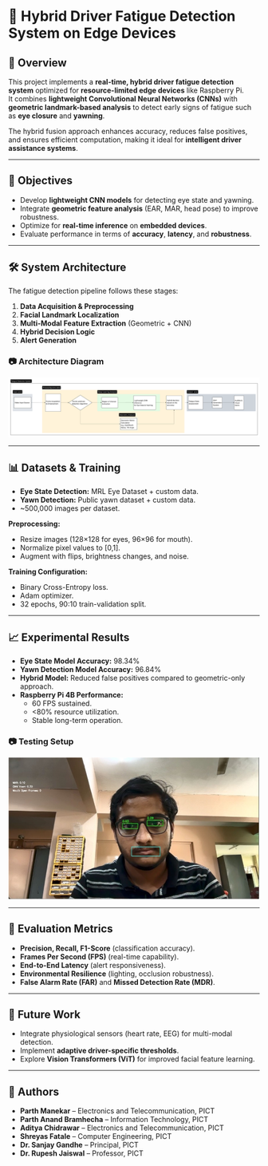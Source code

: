 # 🚗 Hybrid Driver Fatigue Detection System on Edge Devices

## 📌 Overview
This project implements a **real-time, hybrid driver fatigue detection system** optimized for **resource-limited edge devices** like Raspberry Pi.  
It combines **lightweight Convolutional Neural Networks (CNNs)** with **geometric landmark-based analysis** to detect early signs of fatigue such as **eye closure** and **yawning**.

The hybrid fusion approach enhances accuracy, reduces false positives, and ensures efficient computation, making it ideal for **intelligent driver assistance systems**.

---

## 🎯 Objectives
- Develop **lightweight CNN models** for detecting eye state and yawning.
- Integrate **geometric feature analysis** (EAR, MAR, head pose) to improve robustness.
- Optimize for **real-time inference** on **embedded devices**.
- Evaluate performance in terms of **accuracy**, **latency**, and **robustness**.

---

## 🛠 System Architecture
The fatigue detection pipeline follows these stages:

1. **Data Acquisition & Preprocessing**
2. **Facial Landmark Localization**
3. **Multi-Modal Feature Extraction** (Geometric + CNN)
4. **Hybrid Decision Logic**
5. **Alert Generation**

### 📷 Architecture Diagram
![System Architecture](assets/architecture.png)

---

## 📊 Datasets & Training
- **Eye State Detection:** MRL Eye Dataset + custom data.
- **Yawn Detection:** Public yawn dataset + custom data.
- ~500,000 images per dataset.

**Preprocessing:**
- Resize images (128×128 for eyes, 96×96 for mouth).
- Normalize pixel values to [0,1].
- Augment with flips, brightness changes, and noise.

**Training Configuration:**
- Binary Cross-Entropy loss.
- Adam optimizer.
- 32 epochs, 90:10 train-validation split.

---

## 📈 Experimental Results
- **Eye State Model Accuracy:** 98.34%
- **Yawn Detection Model Accuracy:** 96.84%
- **Hybrid Model:** Reduced false positives compared to geometric-only approach.
- **Raspberry Pi 4B Performance:**
  - 60 FPS sustained.
  - <80% resource utilization.
  - Stable long-term operation.

### 📷 Testing Setup
![Testing Setup](assets/real.jpg)

---

## 🧮 Evaluation Metrics
- **Precision, Recall, F1-Score** (classification accuracy).
- **Frames Per Second (FPS)** (real-time capability).
- **End-to-End Latency** (alert responsiveness).
- **Environmental Resilience** (lighting, occlusion robustness).
- **False Alarm Rate (FAR)** and **Missed Detection Rate (MDR)**.

---

## 🔮 Future Work
- Integrate physiological sensors (heart rate, EEG) for multi-modal detection.
- Implement **adaptive driver-specific thresholds**.
- Explore **Vision Transformers (ViT)** for improved facial feature learning.

---

## 👥 Authors
- **Parth Manekar** – Electronics and Telecommunication, PICT
- **Parth Anand Bramhecha** – Information Technology, PICT
- **Aditya Chidrawar** – Electronics and Telecommunication, PICT
- **Shreyas Fatale** – Computer Engineering, PICT
- **Dr. Sanjay Gandhe** – Principal, PICT
- **Dr. Rupesh Jaiswal** – Professor, PICT


